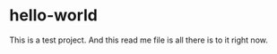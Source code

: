 hello-world
===========

This is a test project. And this read me file is all there is to it right now.

